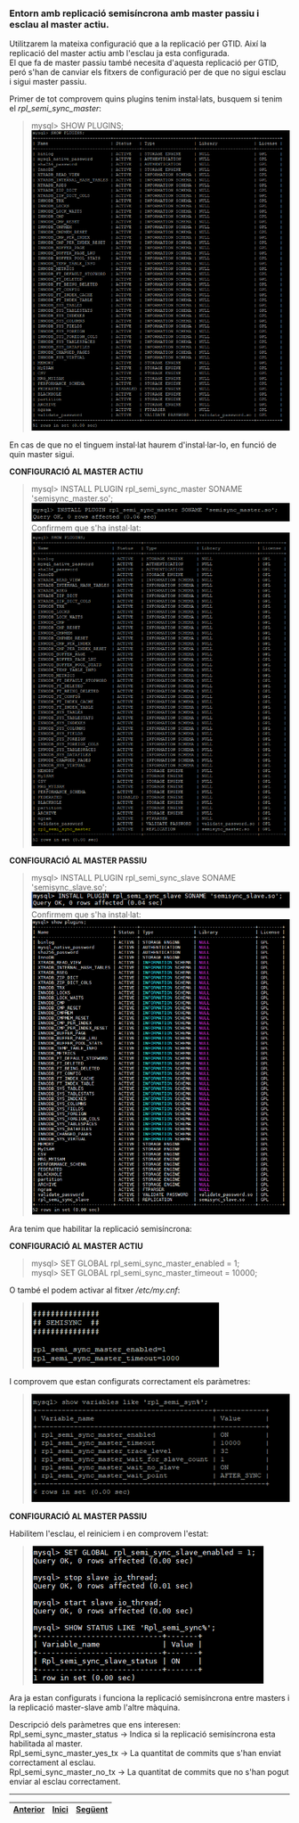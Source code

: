 ### Entorn amb replicació semisíncrona amb master passiu i esclau al master actiu.
  
Utilitzarem la mateixa configuració que a la replicació per GTID. Així la replicació del master actiu amb l'esclau ja esta configurada.  
El que fa de master passiu també necesita d'aquesta replicació per GTID, peró s'han de canviar els fitxers de configuració per de que no sigui esclau i sigui master passiu.  

Primer de tot comprovem quins plugins tenim instal·lats, busquem si tenim el _rpl_semi_sync_master_:  
> mysql> SHOW PLUGINS;  
>  ![1](https://raw.githubusercontent.com/Josep88/MP10UF2-A4/master/img/exercici3/master/Captura1.PNG)  
  
En cas de que no el tinguem instal·lat haurem d'instal·lar-lo, en funció de quin master sigui.

__CONFIGURACIÓ AL MASTER ACTIU__  
  
> mysql> INSTALL PLUGIN rpl_semi_sync_master SONAME 'semisync_master.so';  
>  ![2](https://raw.githubusercontent.com/Josep88/MP10UF2-A4/master/img/exercici3/master/Captura2.PNG)  
Confirmem que s'ha instal·lat:  
>  ![3](https://raw.githubusercontent.com/Josep88/MP10UF2-A4/master/img/exercici3/master/Captura3.PNG)  

__CONFIGURACIÓ AL MASTER PASSIU__  
  
> mysql> INSTALL PLUGIN rpl_semi_sync_slave SONAME 'semisync_slave.so';  
>  ![1](https://raw.githubusercontent.com/Josep88/MP10UF2-A4/master/img/exercici3/master2/Captura9.PNG)  
Confirmem que s'ha instal·lat:  
>  ![2](https://raw.githubusercontent.com/Josep88/MP10UF2-A4/master/img/exercici3/master2/Captura10.PNG)  
  
  
Ara tenim que habilitar la replicació semisíncrona:  
  
__CONFIGURACIÓ AL MASTER ACTIU__  
  
> mysql> SET GLOBAL rpl_semi_sync_master_enabled = 1;   
> mysql> SET GLOBAL rpl_semi_sync_master_timeout = 10000;  
  
O també el podem activar al fitxer _/etc/my.cnf_:  
>  ![3](https://raw.githubusercontent.com/Josep88/MP10UF2-A4/master/img/exercici3/master/Captura4b.PNG)  
  
I comprovem que estan configurats correctament els paràmetres:  
>  ![3](https://raw.githubusercontent.com/Josep88/MP10UF2-A4/master/img/exercici3/master/Captura5.PNG)  

__CONFIGURACIÓ AL MASTER PASSIU__  
  
Habilitem l'esclau, el reiniciem i en comprovem l'estat:
>  ![2](https://raw.githubusercontent.com/Josep88/MP10UF2-A4/master/img/exercici3/master2/Captura11.PNG)  
  
  
Ara ja estan configurats i funciona la replicació semisíncrona entre masters i la replicació master-slave amb l'altre màquina.  
  
Descripció dels paràmetres que ens interesen:  
Rpl_semi_sync_master_status -> Indica si la replicació semisíncrona esta habilitada al master.  
Rpl_semi_sync_master_yes_tx -> La quantitat de commits que s'han enviat correctament al esclau.  
Rpl_semi_sync_master_no_tx  -> La quantitat de commits que no s'han pogut enviar al esclau correctament.  
  
***
|[Anterior](https://github.com/Josep88/MP10UF2-A4/blob/master/Exercicis/exercici2.md)|[Inici](https://github.com/Josep88/MP10UF2-A3)|[Següent](https://github.com/Josep88/MP10UF2-A4/blob/master/Exercicis/exercici4.md)|
|:-:|:-:|:-:|
